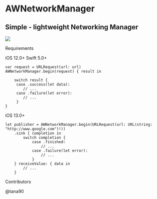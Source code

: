 # AWNetworkManager
## Simple - lightweight Networking Manager
<a href="https://swift.org/package-manager/"><img src="https://img.shields.io/badge/SPM-supported-DE5C43.svg?style=flat"></a>

Requirements

iOS 12.0+
Swift 5.0+

```
var request = URLRequest(url: url)
AWNetworkManager.begin(request) { result in
            
    switch result {
     case .success(let data):
        // ...
     case .failure(let error):
        // ...
     }
}

```

iOS 13.0+

```
let publisher = AWNetworkManager.begin(URLRequest(url: URL(string: "http://www.google.com")!))
    .sink { completion in
        switch completion {
            case .finished:
                // ...
            case .failure(let error):
                // ...
            }
    } receiveValue: { data in
        // ...
    }
```

Contributors

@tana90
